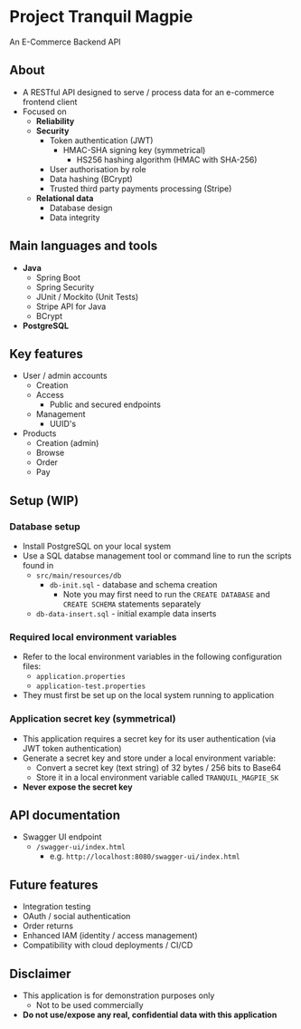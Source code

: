 # Project Tranquil Magpie

An E-Commerce Backend API

## About

- A RESTful API designed to serve / process data for an e-commerce frontend client
- Focused on
    - **Reliability**
    - **Security**
        - Token authentication (JWT)
            - HMAC-SHA signing key (symmetrical)
                - HS256 hashing algorithm (HMAC with SHA-256)
        - User authorisation by role
        - Data hashing (BCrypt)
        - Trusted third party payments processing (Stripe)
    - **Relational data**
        - Database design
        - Data integrity

## Main languages and tools

- **Java**
    - Spring Boot
    - Spring Security
    - JUnit / Mockito (Unit Tests)
    - Stripe API for Java
    - BCrypt
- **PostgreSQL**

## Key features

- User / admin accounts
    - Creation
    - Access
        - Public and secured endpoints
    - Management
        - UUID's
- Products
    - Creation (admin)
    - Browse
    - Order
    - Pay

## Setup (WIP)

### Database setup

- Install PostgreSQL on your local system
- Use a SQL databse management tool or command line to run the scripts found in
    - `src/main/resources/db`
        - `db-init.sql` - database and schema creation
            - Note you may first need to run the `CREATE DATABASE` and `CREATE SCHEMA` statements separately
    - `db-data-insert.sql` - initial example data inserts

### Required local environment variables

- Refer to the local environment variables in the following configuration files:
    - `application.properties`
    - `application-test.properties`
- They must first be set up on the local system running to application

### Application secret key (symmetrical)

- This application requires a secret key for its user authentication (via JWT token authentication)
- Generate a secret key and store under a local environment variable:
    - Convert a secret key (text string) of 32 bytes / 256 bits to Base64
    - Store it in a local environment variable called `TRANQUIL_MAGPIE_SK`
- **Never expose the secret key**

## API documentation

- Swagger UI endpoint
    - `/swagger-ui/index.html`
        - e.g. `http://localhost:8080/swagger-ui/index.html`

## Future features

- Integration testing
- OAuth / social authentication
- Order returns
- Enhanced IAM (identity / access management)
- Compatibility with cloud deployments / CI/CD

## Disclaimer

- This application is for demonstration purposes only
    - Not to be used commercially
- **Do not use/expose any real, confidential data with this application**